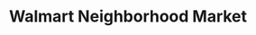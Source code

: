 ---
title: "Walmart Neighborhood Market"
url: /theodore/walmart-neighborhood-market/
shop: supermarket
---
